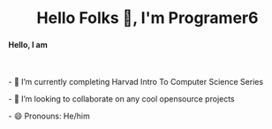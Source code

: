 <h1 align="center">Hello Folks 👋, I'm Programer6</h1>
<h3 align="center"></h3>
<h4>Hello, I am</h4>
<br>
<p>- 🌱 I’m currently completing Harvad Intro To Computer Science Series</p>
<p>- 👯 I’m looking to collaborate on any cool opensource projects</p>
<p>- 😄 Pronouns: He/him</p>
